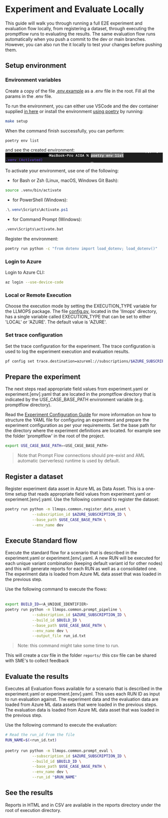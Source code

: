 # Experiment and Evaluate Locally

This guide will walk you through running a full E2E experiment and evaluation flow locally, from registering a dataset, through executing the promptflow runs to evaluating the results. The same evaluation flow runs automatically when you push a commit to the dev or main branches. However, you can also run the it locally to test your changes before pushing them.

## Setup environment

### Environment variables

Create a copy of the file [.env.example](https://github.com/gsk-tech/AIGA/blob/main/config/.env.example) as a .env file in the root.
Fill all the params in the .env file.

To run the environment, you can either use VSCode and the dev container supplied [in here](https://github.com/gsk-tech/AIGA/tree/main/.devcontainer)
or
install the environment [using poetry](https://python-poetry.org/docs/#installation) by running:

```bash
make setup
```

When the command finish successfully, you can perform:

```bash
poetry env list
```

and see the created environment:
![venv](assets/env.png)

To activate your environment, use one of the following:

- for Bash or Zsh (Linux, macOS, Windows Git Bash):

```bash
source .venv/bin/activate
```

- for PowerShell (Windows):

```powershell
.\.venv\Scripts\Activate.ps1
```

- for Command Prompt (Windows):

```bash
.venv\Scripts\activate.bat
```

Register the environment:

```bash
poetry run python -c "from dotenv import load_dotenv; load_dotenv()"
```

### Login to Azure

Login to Azure CLI:

```bash
az login --use-device-code
```

### Local or Remote Execution

Choose the execution mode by setting the EXECUTION_TYPE variable for the LLMOPS package.
The file [config.py](https://github.com/gsk-tech/AIGA/blob/main/llmops/config.py), located in the 'llmops' directory, has a single variable called EXECUTION_TYPE that can be set to either 'LOCAL' or 'AZURE'. The default value is 'AZURE'.

### Set trace configuration

Set the trace configuration for the experiment. The trace configuration is used to log the experiment execution and evaluation results.

```bash
pf config set trace.destination=azureml://subscriptions/$AZURE_SUBSCRIPTION_ID/resourceGroups/$RESOURCE_GROUP_NAME/providers/Microsoft.MachineLearningServices/workspaces/$WORKSPACE_NAME
```

## Prepare the experiment

The next steps read appropriate field values from experiment.yaml or experiment.[env].yaml that are located in the promptflow directory that is indicated by the USE_CASE_BASE_PATH environment variable (e.g. promptflow directory).

Read the [Experiment Configuration Guide](../onboarding/experiment-configuration-guide.md) for more information on how to structure the YAML file for configuring an experiment and prepare the experiment configuration as per your requirements.
Set the base path for the directory where the experiment definitions are located. for example see the folder 'promptflow' in the root of the project.

```bash
export USE_CASE_BASE_PATH=<USE_CASE_BASE_PATH>
```

> Note that Prompt Flow connections should pre-exist and AML automatic (serverless) runtime is used by default.

## Register a dataset

Register experiment data asset in Azure ML as Data Asset.
This is a one-time setup that reads appropriate field values from experiment.yaml or experiment.[env].yaml.
Use the following command to register the dataset:

```bash
poetry run python -m llmops.common.register_data_asset \
            --subscription_id $AZURE_SUBSCRIPTION_ID \
            --base_path $USE_CASE_BASE_PATH \
            --env_name dev
```

## Execute Standard flow

Execute the standard flow for a scenario that is described in the experiment.yaml or experiment.[env].yaml. A new RUN will be executed for each unique variant combination (keeping default variant id for other nodes) and this will generate reports for each RUN as well as a consolidated one. The experiment data is loaded from Azure ML data asset that was loaded in the previous step.

Use the following command to execute the flows:

```bash

export BUILD_ID=<A_UNIQUE_IDENTIFIER>
poetry run python -m llmops.common.prompt_pipeline \
            --subscription_id $AZURE_SUBSCRIPTION_ID \
            --build_id $BUILD_ID \
            --base_path $USE_CASE_BASE_PATH \
            --env_name dev \
            --output_file run_id.txt
```

> Note: this command might take some time to run.

This will create a csv file in the folder `reports/` this csv file can be shared with SME's to collect feedback

## Evaluate the results

Executes all Evaluation flows available for a scenario that is described in the experiment.yaml or experiment.[env].yaml. This uses each RUN ID as input to run evaluation against. The experiment data and the evaluation data are loaded from Azure ML data assets that were loaded in the previous steps. The evaluation data is loaded from Azure ML data asset that was loaded in the previous step.

Use the following command to execute the evaluation:

```bash
# Read the run_id from the file
RUN_NAME=$(<run_id.txt)

poetry run python -m llmops.common.prompt_eval \
            --subscription_id $AZURE_SUBSCRIPTION_ID \
            --build_id $BUILD_ID \
            --base_path $USE_CASE_BASE_PATH \
            --env_name dev \
            --run_id "$RUN_NAME"
```

## See the results

Reports in HTML and in CSV are available in the reports directory under the root of execution directory.
